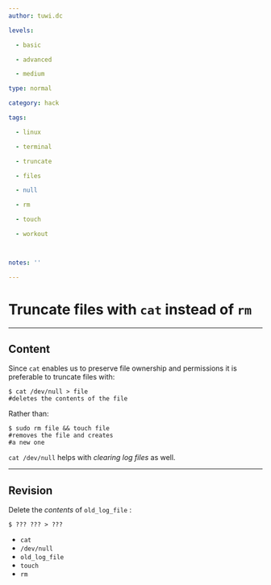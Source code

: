```yaml
---
author: tuwi.dc

levels:

  - basic

  - advanced

  - medium

type: normal

category: hack

tags:

  - linux

  - terminal

  - truncate

  - files

  - null

  - rm

  - touch

  - workout



notes: ''

---
```


# Truncate files with `cat` instead of `rm`

---
## Content

Since `cat` enables us to preserve file ownership and permissions it is preferable to truncate files with:
```
$ cat /dev/null > file
#deletes the contents of the file
```

Rather than:

```
$ sudo rm file && touch file
#removes the file and creates
#a new one
```
`cat /dev/null` helps with *clearing log files* as well.

---
## Revision

Delete the *contents* of `old_log_file` :
```
$ ??? ??? > ???
```

* `cat`
* `/dev/null`
* `old_log_file`
* `touch`
* `rm`

